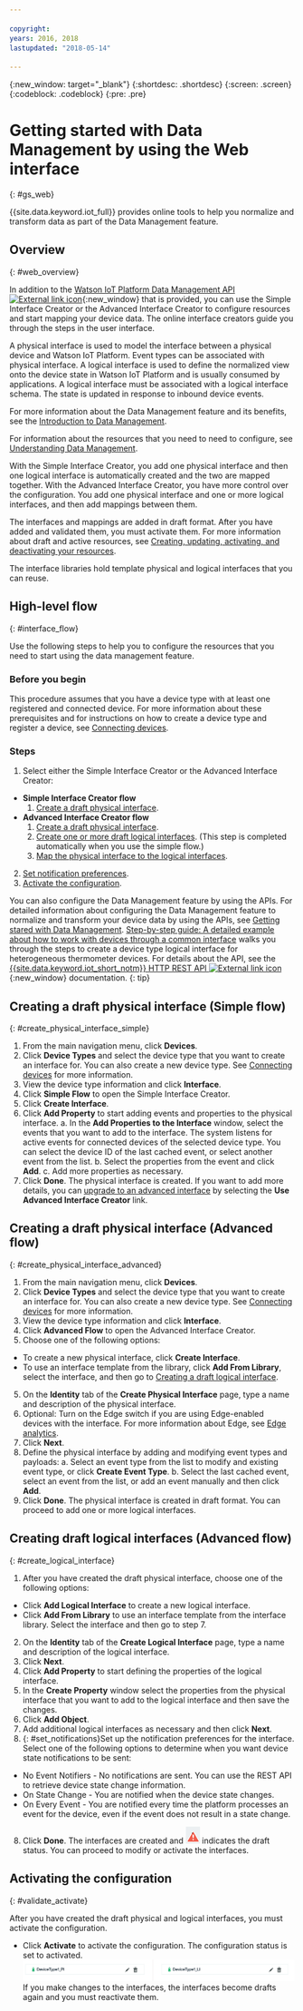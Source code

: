 ```yaml
---

copyright:
years: 2016, 2018
lastupdated: "2018-05-14"

---
```


{:new_window: target="\_blank"}
{:shortdesc: .shortdesc}
{:screen: .screen}
{:codeblock: .codeblock}
{:pre: .pre}

# Getting started with Data Management by using the Web interface
{: #gs_web}

{{site.data.keyword.iot_full}} provides online tools to help you normalize and transform data as part of the Data Management feature.

## Overview
{: #web_overview}

In addition to the [Watson IoT Platform Data Management API ![External link icon](../../../icons/launch-glyph.svg "External link icon")](https://docs.internetofthings.ibmcloud.com/apis/swagger/v0002/state-mgmt.html){:new_window} that is provided, you can use the Simple Interface Creator or the Advanced Interface Creator to configure resources and start mapping your device data. The online interface creators guide you through the steps in the user interface.

A physical interface is used to model the interface between a physical device and Watson IoT Platform. Event types can be associated with physical interface. A logical interface is used to define the normalized view onto the device state in Watson IoT Platform and is usually consumed by applications. A logical interface must be associated with a logical interface schema. The state is updated in response to inbound device events.

For more information about the Data Management feature and its benefits, see the [Introduction to Data Management](../GA_information_management/ga_im_device_twin.html#device_twins).

For information about the resources that you need to need to configure, see [Understanding Data Management](../GA_information_management/ga_im_definitions.html#definitions_resource).

With the Simple Interface Creator, you add one physical interface and then one logical interface is automatically created and the two are mapped together. With the Advanced Interface Creator, you have more control over the configuration. You add one physical interface and one or more logical interfaces, and then add mappings between them.

The interfaces and mappings are added in draft format. After you have added and validated them, you must activate them. For more information about draft and active resources, see [Creating, updating, activating, and deactivating your resources](../GA_information_management/ga_im_definitions.html#draft_active_resources).

The interface libraries hold template physical and logical interfaces that you can reuse.

## High-level flow
{: #interface_flow}

Use the following steps to help you to configure the resources that you need to start using the data management feature.

### Before you begin

This procedure assumes that you have a device type with at least one registered and connected device. For more information about these prerequisites and for instructions on how to create a device type and register a device, see [Connecting devices](../iotplatform_task.html#iotplatform_task).

### Steps

1. Select either the Simple Interface Creator or the Advanced Interface Creator:
  - **Simple Interface Creator flow**
    1. [Create a draft physical interface](#create_physical_interface_simple).
  - **Advanced Interface Creator flow**
    1. [Create a draft physical interface](#create_physical_interface_advanced).
    2. [Create one or more draft logical interfaces](#create_logical_interface). (This step is completed automatically when you use the simple flow.)
    3. [Map the physical interface to the logical interfaces](#create_interface_mappings).
2. [Set notification preferences](#set_notifications).
3. [Activate the configuration](#validate_activate).

You can also configure the Data Management feature by using the APIs. For detailed information about configuring the Data Management feature to normalize and transform your device data by using the APIs, see [Getting stared with Data Management](ga_im_example.html#im_example). [Step-by-step guide: A detailed example about how to work with devices through a common interface](../GA_information_management/ga_im_index_scenario.html#scenario) walks you through the steps to create a device type logical interface for heterogeneous thermometer devices. For details about the API, see the [{{site.data.keyword.iot_short_notm}} HTTP REST API ![External link icon](../../../icons/launch-glyph.svg "External link icon")](https://docs.internetofthings.ibmcloud.com/apis/swagger/v0002/state-mgmt.html){:new_window} documentation.
{: tip}


## Creating a draft physical interface (Simple flow)
{: #create_physical_interface_simple}

1. From the main navigation menu, click **Devices**.
2. Click **Device Types** and select the device type that you want to create an interface for. You can also create a new device type. See [Connecting devices](../iotplatform_task.html#iotplatform_task) for more information.
3. View the device type information and click **Interface**.
4. Click **Simple Flow** to open the Simple Interface Creator.
5. Click **Create Interface**.
6. Click **Add Property** to start adding events and properties to the physical interface.
   a. In the **Add Properties to the Interface** window, select the events that you want to add to the interface. The system listens for active events for connected devices of the selected device type. You can select the device ID of the last cached event, or select another event from the list.
   b. Select the properties from the event and click **Add**.
   c. Add more properties as necessary.
7. Click **Done**. The physical interface is created. If you want to add more details, you can [upgrade to an advanced interface](#create_physical_interface_advanced) by selecting the **Use Advanced Interface Creator** link.


## Creating a draft physical interface (Advanced flow)
{: #create_physical_interface_advanced}

1. From the main navigation menu, click **Devices**.
2. Click **Device Types** and select the device type that you want to create an interface for. You can also create a new device type. See [Connecting devices](../iotplatform_task.html#iotplatform_task) for more information.
2. View the device type information and click **Interface**.
3. Click **Advanced Flow** to open the Advanced Interface Creator.
4. Choose one of the following options:
 - To create a new physical interface, click **Create Interface**.
 - To use an interface template from the library, click **Add From Library**, select the interface, and then go to [Creating a draft logical interface](#create_logic_interface).
5. On the **Identity** tab of the **Create Physical Interface** page, type a name and description of the physical interface.
6. Optional: Turn on the Edge switch if you are using Edge-enabled devices with the interface. For more information about Edge, see [Edge analytics](../edge_analytics.html#edge_analytics).
7. Click **Next**.
8. Define the physical interface by adding and modifying event types and payloads:
   a. Select an event type from the list to modify and existing event type, or click **Create Event Type**.
   b. Select the last cached event, select an event from the list, or add an event manually and then click **Add**.
9. Click **Done**. The physical interface is created in draft format. You can proceed to add one or more logical interfaces.

## Creating draft logical interfaces (Advanced flow)
{: #create_logical_interface}

1. After you have created the draft physical interface, choose one of the following options:
 - Click **Add Logical Interface** to create a new logical interface.
 - Click **Add From Library** to use an interface template from the interface library. Select the interface and then go to step 7.
2. On the **Identity** tab of the **Create Logical Interface** page, type a name and description of the logical interface.
3. Click **Next**.
4. Click **Add Property** to start defining the properties of the logical interface.
5. In the **Create Property** window select the properties from the physical interface that you want to add to the logical interface and then save the changes.
6. Click **Add Object**.
7. Add additional logical interfaces as necessary and then click **Next**.
8. {: #set_notifications}Set up the notification preferences for the interface. Select one of the following options to determine when you want device state notifications to be sent:
 - No Event Notifiers - No notifications are sent. You can use the REST API to retrieve device state change information.
 - On State Change - You are notified when the device state changes.
 - On Every Event - You are notified every time the platform processes an event for the device, even if the event does not result in a state change.
8. Click **Done**. The interfaces are created and ![Draft status icon](images/draft_icon.png) indicates the draft status. You can proceed to modify or activate the interfaces.

## Activating the configuration
{: #validate_activate}

After you have created the draft physical and logical interfaces, you must activate the configuration.

- Click **Activate** to activate the configuration. The configuration status is set to activated.
![Active configuration](images/active_deployment.png) If you make changes to the interfaces, the interfaces become drafts again and you must reactivate them.
